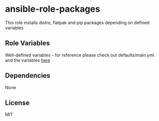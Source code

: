 ansible-role-packages
=========

This role installs distro, flatpak and pip packages depending on defined variables

Role Variables
--------------

Well-defined variables - for reference please check out defaults/main.yml and the variables [here](https://gitlab.com/ansible-opletal/ansible-workstation/ansible-linux-workstation/-/tree/master/vars)

Dependencies
------------

None

License
-------

MIT
